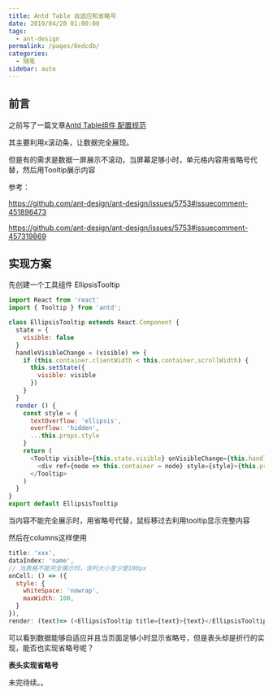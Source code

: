 ```yaml
---
title: Antd Table 自适应和省略号
date: 2019/04/20 01:00:00
tags: 
  - ant-design
permalink: /pages/6edcdb/
categories: 
  - 随笔
sidebar: auto
---
```


## 前言

之前写了一篇文章<a href="https://www.hongweipeng.com/index.php/archives/1724/">Antd Table组件 配置规范</a>

其主要利用x滚动条，让数据完全展现。

但是有的需求是数据一屏展示不滚动，当屏幕足够小时，单元格内容用省略号代替，然后用Tooltip展示内容


<!--more-->


参考：

https://github.com/ant-design/ant-design/issues/5753#issuecomment-451896473

https://github.com/ant-design/ant-design/issues/5753#issuecomment-457319869

## 实现方案

先创建一个工具组件 EllipsisTooltip
```js
import React from 'react'
import { Tooltip } from 'antd';

class EllipsisTooltip extends React.Component {
  state = {
    visible: false
  }
  handleVisibleChange = (visible) => {
    if (this.container.clientWidth < this.container.scrollWidth) {
      this.setState({
        visible: visible
      })
    }
  }
  render () {
    const style = {
      textOverflow: 'ellipsis',
      overflow: 'hidden',
      ...this.props.style
    }
    return (
      <Tooltip visible={this.state.visible} onVisibleChange={this.handleVisibleChange} title={this.props.title}>
        <div ref={node => this.container = node} style={style}>{this.props.children}</div>
      </Tooltip>
    )
  }
}
export default EllipsisTooltip
```
当内容不能完全展示时，用省略号代替，鼠标移过去利用tooltip显示完整内容

然后在columns这样使用

```js
title: 'xxx',
dataIndex: 'name',
// 当表格不能完全展示时，该列大小至少是100px
onCell: () => ({
  style: {
    whiteSpace: 'nowrap',
    maxWidth: 100,
  }
}),
render: (text)=> (<EllipsisTooltip title={text}>{text}</EllipsisTooltip>)
```
可以看到数据能够自适应并且当页面足够小时显示省略号，但是表头却是折行的实现，能否也实现省略号呢？

**表头实现省略号**

未完待续。。